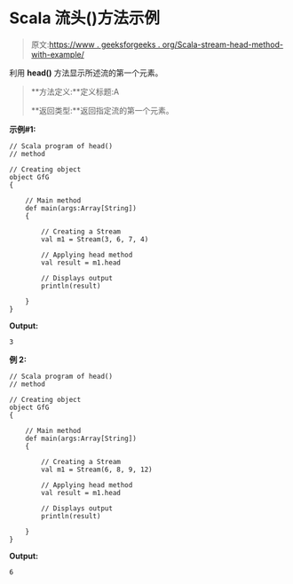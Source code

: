 # Scala 流头()方法示例

> 原文:[https://www . geeksforgeeks . org/Scala-stream-head-method-with-example/](https://www.geeksforgeeks.org/scala-stream-head-method-with-example/)

利用 **head()** 方法显示所述流的第一个元素。

> **方法定义:**定义标题:A
> 
> **返回类型:**返回指定流的第一个元素。

**示例#1:**

```
// Scala program of head()
// method

// Creating object
object GfG
{ 

    // Main method
    def main(args:Array[String])
    {

        // Creating a Stream
        val m1 = Stream(3, 6, 7, 4)

        // Applying head method
        val result = m1.head

        // Displays output
        println(result)

    }
}
```

**Output:**

```
3

```

**例 2:**

```
// Scala program of head()
// method

// Creating object
object GfG
{  

    // Main method
    def main(args:Array[String])
    {

        // Creating a Stream
        val m1 = Stream(6, 8, 9, 12)

        // Applying head method
        val result = m1.head

        // Displays output
        println(result)

    }
}
```

**Output:**

```
6

```
